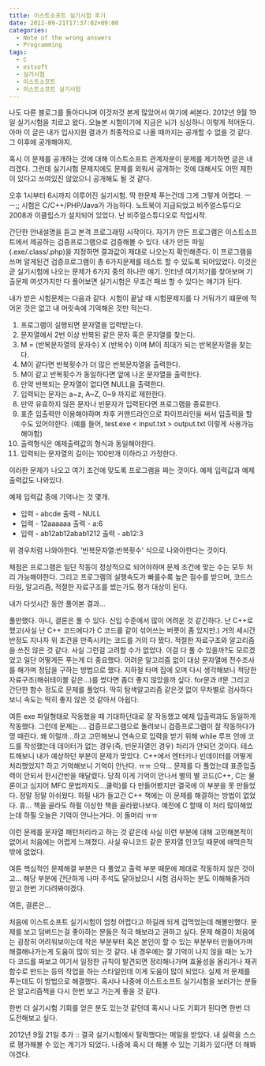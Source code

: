 ```yaml
---
title: 이스트소프트 실기시험 후기
date: 2012-09-21T17:37:02+09:00
categories:
  - Note of the wrong answers
  - Programming
tags:
  - C
  - estsoft
  - 실기시험
  - 이스트소프트
  - 이스트소프트 실기시험
---
```

나도 다른 블로그를 돌아다니며 이것저것 본게 많았어서 여기에 써본다. 2012년 9월 19일 실기시험을 치르고 왔다. 오늘본 시험이기에 지금은 뇌가 싱싱하니 이렇게 적어둔다. 아마 이 글은 내가 입사지원 결과가 최종적으로 나올 때까지는 공개할 수 없을 것 같다. 그 이후에 공개해야지.

혹시 이 문제를 공개하는 것에 대해 이스트소프트 관계자분이 문제를 제기하면 글은 내리겠다. 그런데 실기시험 문제지에도 문제를 외워서 공개하는 것에 대해서도 어떤 제한이 있다고 쓰여있진 않았으니 공개해도 될 것 같다.

오후 1시부터 6시까지 이루어진 실기시험. 딱 한문제 푸는건데 그게 그렇게 어렵다. ㅡㅡ;; 시험은 C/C++/PHP/Java가 가능하다. 노트북이 지급되었고 비주얼스튜디오2008과 이클립스가 설치되어 있었다. 난 비주얼스튜디오로 작업시작.

간단한 안내설명을 듣고 본격 프로그래밍 시작이다. 자기가 만든 프로그램은 이스트소프트에서 제공하는 검증프로그램으로 검증해볼 수 있다. 내가 만든 파일(.exe/.class/.php)을 지정하면 결과값이 제대로 나오는지 확인해준다. 이 프로그램을 쓰며 알게된건 검증프로그램이 총 6가지문제를 테스트 할 수 있도록 되어있었다. 이것은 곧 실기시험에 나오는 문제가 6가지 중의 하나란 얘기. 인터넷 여기저기를 찾아보며 기출문제 여섯가지만 다 풀어보면 실기시험은 무조건 패쓰 할 수 있다는 얘기가 된다.

내가 받은 시험문제는 다음과 같다. 시험이 끝날 때 시험문제지를 다 거둬가기 떄문에 적어온 것은 없고 내 머릿속에 기억해온 것만 적는다.

  1. 프로그램이 실행되면 문자열을 입력받는다.
  2. 문자열에서 2번 이상 반복된 같은 문자 혹은 문자열를 찾는다.
  3. M = (반복문자열의 문자수) X (반복수) 이며 M이 최대가 되는 반복문자열을 찾는다.
  4. M이 같다면 반복횟수가 더 많은 반복문자열을 출력한다.
  5. M이 같고 반복횟수가 동일하다면 앞에 나온 문자열을 출력한다.
  6. 만약 반복되는 문자열이 없다면 NULL을 출력한다.
  7. 입력되는 문자는 a~z, A~Z, 0~9 까지로 제한한다.
  8. 만약 유효하지 않은 문자나 빈문자가 입력된다면 프로그램을 종료한다.
  9. 표준 입출력만 이용해야하며 차후 커맨드라인으로 파이프라인을 써서 입출력을 할 수도 있어야한다. (예를 들어, test.exe < input.txt > output.txt 이렇게 사용가능해야함)
 10. 출력형식은 예제출력값의 형식과 동일해야한다.
 11. 입력되는 문자열의 길이는 100만개 이하라고 가정한다.

이러한 문제가 나오고 여기 조건에 맞도록 프로그램을 짜는 것이다. 예제 입력값과 예제 출력값도 나와있다.

예제 입력값 중에 기억나는 것 몇개.

  * 입력 - abcde 출력 - NULL
  * 입력 - 12aaaaaa 출력 - a:6
  * 입력 - ab12ab12abab1212 출력 - ab12:3

위 경우처럼 나와야한다. '반복문자열:반복횟수' 식으로 나와야한다는 것이다.

채점은 프로그램은 일단 작동이 정상적으로 되어야하며 문제 조건에 맞는 수는 모두 처리 가능해야한다. 그리고 프로그램의 실행속도가 빠를수록 높은 점수를 받으며, 코드스타일, 알고리즘, 적절한 자료구조를 썼는가도 평가 대상이 된다.

내가 다섯시간 동안 풀어본 결과...

풀만했다. 아니, 결론은 풀 수 있다. 신입 수준에서 많이 어려운 것 같긴하다. 난 C++로 했고(사실 난 C++ 코드에다가 C 코드를 같이 섞어쓰는 버릇이 좀 있지만.) 거의 세시간 반정도 지나자 위 조건을 만족시키는 코드를 거의 다 짰다. 적절한 자료구조와 알고리즘을 쓰진 않은 것 같다. 사실 그런걸 고려할 수가 없었다. 이걸 다 풀 수 있을까?도 모르겠었고 일단 어떻게든 푸는게 더 중요했다. 어려운 알고리즘 없이 대상 문자열에 전수조사를 해가며 정답을 구하는 방법으로 했다. 지하철 타며 집에 오며 다시 생각해보니 적당한 자료구조(해쉬테이블 같은...)를 썼다면 좀더 좋지 않았을까 싶다. for문과 if문 그리고 간단한 함수 정도로 문제를 풀었다. 딱히 탐색알고리즘 같은것 없이 무차별로 검사하다보니 속도는 딱히 좋지 않은 것 같아서 아쉽다.

여튼 exe 파일형태로 작동했을 때 기대하던대로 잘 작동했고 예제 입출력과도 동일하게 작동했다. 그런데 문제는.... 검증프로그램으로 돌려보니 검증프로그램이 잘 작동하다가 멍 때린다. 왜 이럴까...하고 고민해보니 연속으로 입력을 받기 위해 while 루프 안에 코드를 작성했는데 데이터가 없는 경우(즉, 빈문자열인 경우) 처리가 안되던 것이다. 테스트해보니 내가 예상하던 부분이 문제가 맞았다. C++에서 엔터키나 빈데이터를 어떻게 처리했었지? 하고 기억해보니 기억이 안난다. ㅠㅠ 으악... 문제를 다 풀었는데 표준입출력이 안되서 한시간반을 매달렸다. 당최 이게 기억이 안나서 별의 별 코드(C++, C는 물론이고 심지어 MFC 문법까지도...쿨럭)를 다 만들어봤지만 결국에 이 부분을 못 만들었다. 정말 정말 아쉬웠다. 하필 내가 들고간 C++ 책에는 이 문제를 해결하는 방법이 없었다. 휴... 책을 골라도 하필 이상한 책을 골라왔나보다. 예전에 C 할때 이 처리 많이해었는데 하필 오늘은 기억이 안나는거다. 이 돌머리 ㅠㅠ

이런 문제를 문자열 패턴처리라고 하는 것 같은데 사실 이런 부분에 대해 고민해본적이 없어서 처음에는 어렵게 느껴졌다. 사실 유니코드 같은 문자열 인코딩 때문에 애먹은적 밖에 없었다.

여튼 핵심적인 문제해결 부분은 다 풀었고 출력 부분 때문에 제대로 작동하지 않은 것이고... 해당 부분에 간단하게 나마 주석도 달아놨으니 시험 검사하는 분도 이해해줄거라 믿고 한번 기다려봐야겠다.

여튼, 결론은...

처음에 이스트소프트 실기시험이 엄청 어렵다고 하길래 되게 겁먹었는데 해볼만했다. 문제를 보고 덤벼드는걸 좋아하는 분들은 적극 해보라고 권하고 싶다. 문제 해결이 처음에는 굉장히 어려워보이는데 작은 부분부터 혹은 본인이 할 수 있는 부분부터 만들어가며 해결해나가는게 도움이 많이 되는 것 같다. 내 경우에는 잘 기억이 나지 않을 때는 노가다 코드를 짜보고 여기서 일정한 규칙이 발견되면 정리해나가며 효율성을 올리거나 재귀함수로 만드는 등의 작업을 하는 스타일인데 이게 도움이 많이 되었다. 실제 저 문제를 푸는데도 이 방법으로 해결했다. 혹시나 나중에 이스트소프트 실기시험을 보러가는 분들은 알고리즘책을 다시 한번 보고 가는게 좋을 것 같다.

한번 더 실기시험 기회를 얻은 분도 있는것 같던데 혹시나 나도 기회가 된다면 한번 더 도전해보고 싶다.

2012년 9월 21일 추가 :: 결국 실기시험에서 탈락했다는 메일을 받았다. 내 실력을 스스로 평가해볼 수 있는 계기가 되었다. 나중에 혹시 더 해볼 수 있는 기회가 있다면 더 해봐야겠다.
